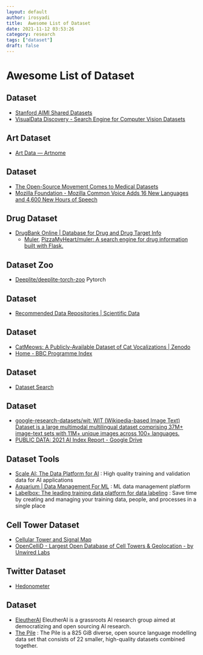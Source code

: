 ```yaml
---
layout: default
author: irosyadi
title:  Awesome List of Dataset
date: 2021-11-12 03:53:26
category: research
tags: ["dataset"]
draft: false
---
```


# Awesome List of Dataset

## Dataset
- [Stanford AIMI Shared Datasets](https://stanfordaimi.azurewebsites.net/)
- [VisualData Discovery - Search Engine for Computer Vision Datasets](https://visualdata.io/discovery)

## Art Dataset
- [Art Data — Artnome](https://www.artnome.com/art-data)

## Dataset
- [The Open-Source Movement Comes to Medical Datasets](https://hai.stanford.edu/news/open-source-movement-comes-medical-datasets)
- [Mozilla Foundation - Mozilla Common Voice Adds 16 New Languages and 4,600 New Hours of Speech](https://foundation.mozilla.org/en/blog/mozilla-common-voice-adds-16-new-languages-and-4600-new-hours-of-speech/)

## Drug Dataset
- [DrugBank Online | Database for Drug and Drug Target Info](https://go.drugbank.com/)
    - [Muler](https://muler.pythonanywhere.com/), [PizzaMyHeart/muler: A search engine for drug information built with Flask.](https://github.com/PizzaMyHeart/muler)

## Dataset Zoo
- [Deeplite/deeplite-torch-zoo](https://github.com/Deeplite/deeplite-torch-zoo) Pytorch

## Dataset
- [Recommended Data Repositories | Scientific Data](https://www.nature.com/sdata/policies/repositories)

## Dataset
- [CatMeows: A Publicly-Available Dataset of Cat Vocalizations | Zenodo](https://zenodo.org/record/4008297)
- [Home - BBC Programme Index](https://genome.ch.bbc.co.uk/)

## Dataset
- [Dataset Search](https://datasetsearch.research.google.com/)

## Dataset
- [google-research-datasets/wit: WIT (Wikipedia-based Image Text) Dataset is a large multimodal multilingual dataset comprising 37M+ image-text sets with 11M+ unique images across 100+ languages.](https://github.com/google-research-datasets/wit)
- [PUBLIC DATA: 2021 AI Index Report - Google Drive](https://drive.google.com/drive/folders/1YY9rj8bGSJDLgIq09FwmF2y1k_FazJUm)

## Dataset Tools
* [Scale AI: The Data Platform for AI](https://scale.com/) : High quality training and validation data for AI applications
* [Aquarium | Data Management For ML](https://www.aquariumlearning.com/) : ML data management platform
* [Labelbox: The leading training data platform for data labeling](https://labelbox.com/) : Save time by creating and managing your training data, people, and processes in a single place

## Cell Tower Dataset
* [Cellular Tower and Signal Map](https://www.cellmapper.net/map)
* [OpenCelliD - Largest Open Database of Cell Towers & Geolocation - by Unwired Labs](https://www.opencellid.org/#zoom=11&lat=-7.7798&lon=109.1333)

## Twitter Dataset
- [Hedonometer](https://hedonometer.org/timeseries/en_all/?from=2019-11-02&to=2021-05-01)

## Dataset
- [EleutherAI](https://www.eleuther.ai/) EleutherAI is a grassroots AI research group aimed at democratizing and open sourcing AI research. 
- [The Pile](https://pile.eleuther.ai/) : The Pile is a 825 GiB diverse, open source language modelling data set that consists of 22 smaller, high-quality datasets combined together.